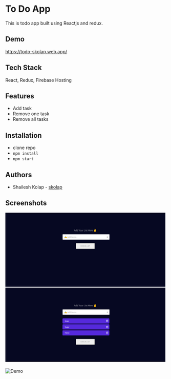 # To Do App

This is todo app built using Reactjs and redux.

## Demo

https://todo-skolap.web.app/

## Tech Stack

React, Redux, Firebase Hosting

## Features

- Add task
- Remove one task
- Remove all tasks

## Installation

- clone repo
- `npm install`
- `npm start`

## Authors

- Shailesh Kolap - [skolap](https://github.com/Skolap)

## Screenshots

<img src="./assets/screenshots/1.png" width="500"> <br>
<img src="./assets/screenshots/2.png" width="500"> <br>
<br>
![Demo]()

<!-- ![Alt text](/src/assets/screenshots/1.png?raw=true "Home")
![Alt text](/src/assets/screenshots/2.png?raw=true "Cart")
![Alt text](/src/assets/screenshots/3.png?raw=true "Card Details") -->
